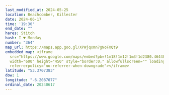 ```yaml
---
last_modified_at: 2024-05-25
location: Beachcomber, Killester
date: 2024-06-17
time: '19:30'
end_date: ""
hares: Stitch
hash: I ♥ Monday
number: "364"
map_url: https://maps.app.goo.gl/XPWjqxmn7gNoFXQt9
embedded_map: <iframe
  src="https://www.google.com/maps/embed?pb=!1m18!1m12!1m3!1d2380.464483159281!2d-6.208707722855524!3d53.37073827229642!2m3!1f0!2f0!3f0!3m2!1i1024!2i768!4f13.1!3m3!1m2!1s0x48670fb024dd2bad%3A0x3e553a73bebd8234!2sThe%20Beachcomber!5e0!3m2!1sen!2sie!4v1716673190202!5m2!1sen!2sie"
  width="600" height="450" style="border:0;" allowfullscreen="" loading="lazy"
  referrerpolicy="no-referrer-when-downgrade"></iframe>
latitude: "53.3707383"
dow: 1
longitude: "-6.2087077"
ordinal_date: 20240617
---
```

